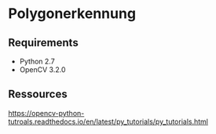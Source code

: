 # Polygonerkennung

## Requirements
* Python 2.7
* OpenCV 3.2.0

## Ressources
https://opencv-python-tutroals.readthedocs.io/en/latest/py_tutorials/py_tutorials.html
